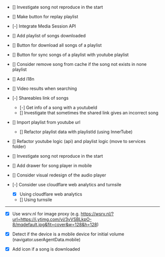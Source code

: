 - [] Investigate song not reproduce in the start

- [] Make button for replay playlist

- [-] Integrate Media Session API

- [] Add playlist of songs downloaded

- [] Button for download all songs of a playlist

- [] Button for sync songs of a playlist with youtube playlist

- [] Consider remove song from cache if the song not exists in none playlist

- [] Add i18n

- [] Video results when searching

- [-] Shareables link of songs
    - [-] Get info of a song with a youtubeId
    - [] Investigate that sometimes the shared link gives an incorrect song
      
- [] Import playlist from youtube url
    - [] Refactor playlist data with playlistId (using InnerTube)

- [] Refactor youtube logic (api) and playlist logic (move to services folder)

- [] Investigate song not reproduce in the start

- [] Add drawer for song player in mobile

- [] Consider visual redesign of the audio player



- [-] Consider use cloudflare web analytics and turnsile
    - [X] Using cloudflare web analytics
    - [] Using turnsile



----

- [X] Use wsrv.nl for image proxy (e.g. https://wsrv.nl/?url=https://i.ytimg.com/vi/3vVSBLkpO-8/mqdefault.jpg&fit=cover&w=128&h=128)

- [X] Detect if the device is a mobile device for initial volume (navigator.userAgentData.mobile)

- [X] Add icon if a song is downloaded